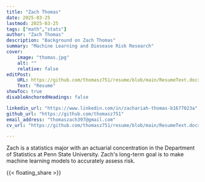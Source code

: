 ```yaml
---
title: "Zach Thomas"
date: 2025-03-25
lastmod: 2025-03-25
tags: ["math","stats"]
author: "Zach Thomas"
description: "Background on Zach Thomas" 
summary: "Machine Learning and Diesease Risk Research"
cover:
    image: "thomas.jpg"
    alt: ""
    relative: false
editPost:
    URL: https://github.com/thomasz751/resume/blob/main/ResumeText.docx
    Text: "Resume"
showToc: true
disableAnchoredHeadings: false

linkedin_url: "https://www.linkedin.com/in/zachariah-thomas-b1677023a"
github_url: "https://github.com/thomasz751"
email_address: "thomaszach397@gmail.com"
cv_url: "https://github.com/thomasz751/resume/blob/main/ResumeText.docx"

---
```


Zach is a statistics major with an actuarial concentration in the Department of Statistics at Penn State University.
Zach's long-term goal is to make machine learning models to accurately assess risk.

{{< floating_share >}} 
